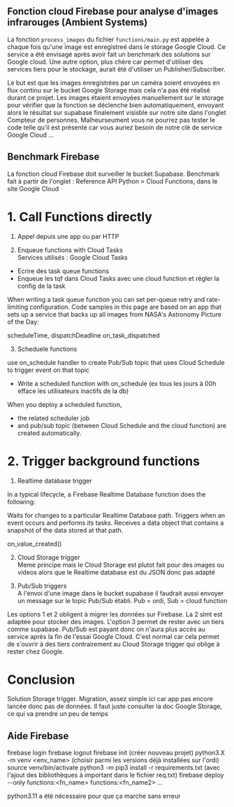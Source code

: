 ## Fonction cloud Firebase pour analyse d'images infrarouges (Ambient Systems)

La fonction `process_images` du fichier `functions/main.py` est appelée à chaque fois qu'une image est enregistreé dans le storage Google Cloud. Ce service a été envisagé après avoir fait un benchmark des solutions sur Google cloud. Une autre option, plus chère car permet d'utiliser des services tiers pour le stockage, aurait été d'utiliser un Publisher/Subscriber.

Le but est que les images enregistrées par un caméra soient envoyées en flux continu sur le bucket Google Storage mais cela n'a pas été réalisé durant ce projet. Les images étaient envoyées manuellement sur le storage pour vérifier que la fonction se déclenche bien automatiquement, envoyant alors le résultat sur supabase finalement visisble sur notre site dans l'onglet Compteur de personnes.
Malheurseument vous ne pourrez pas tester le code telle qu'il est présenté car vous auriez besoin de notre clé de service Google Cloud ...

## Benchmark Firebase

La fonction cloud Firebase doit surveiller le bucket Supabase.
Benchmark fait à partir de l'onglet : Reference API Python > Cloud Functions, dans le site Google Cloud

# 1. Call Functions directly

1. Appel depuis une app ou par HTTP

2. Enqueue functions with Cloud Tasks  
   Services utilisés : Google Cloud Tasks

- Ecrire des task queue functions
- Enqueue les tqf dans Cloud Tasks avec une cloud function et régler la config de la task

When writing a task queue function you can set per-queue retry and rate- limiting configuration. Code samples in this page are based on an app that sets up a service that backs up all images from NASA's Astronomy Picture of the Day:

scheduleTime, dispatchDeadline
on_task_dispatched

3. Scheduele functions

use on_schedule handler to create Pub/Sub topic that uses Cloud Schedule to trigger event on that topic

- Write a scheduled function with on_schedule (ex tous les jours à 00h efface les utilisateurs inactifs de la db)

When you deploy a scheduled function,

- the related scheduler job
- and pub/sub topic (between Cloud Schedule and the cloud function)
  are created automatically.

# 2. Trigger background functions

1. Realtime database trigger

In a typical lifecycle, a Firebase Realtime Database function does the following:

Waits for changes to a particular Realtime Database path.
Triggers when an event occurs and performs its tasks.
Receives a data object that contains a snapshot of the data stored at that path.

on_value_created()

2. Cloud Storage trigger  
   Meme principe mais le Cloud Storage est plutot fait pour des images ou videos alors que le Realtime database est du JSON donc pas adapté

3. Pub/Sub triggers  
   A l'envoi d'une image dans le bucket supabase il faudrait aussi envoyer un message sur le topic Pub/Sub établi. Pub = ordi, Sub = cloud function

Les options 1 et 2 obligent à migrer les données sur Firebase. La 2 slmt est adaptée pour stocker des images.
L'option 3 permet de rester avec un tiers comme supabase.
Pub/Sub est payant donc on n'aura plus accès au service après la fin de l'essai Google Cloud. C'est normal car cela permet de s'ouvrir à des tiers contrairement au Cloud Storage trigger qui oblige à rester chez Google.

# Conclusion

Solution Storage trigger.
Migration, assez simple ici car app pas encore lancée donc pas de données. Il faut juste consulter la doc Google Storage, ce qui va prendre un peu de temps

## Aide Firebase

firebase login
firebase logout
firebase init (créer nouveau projet)
python3.X -m venv <env_name> (choisir parmi les versions déjà installées sur l'ordi)
source venv/bin/activate
python3 -m pip3 install -r requirements.txt (avec l'ajout des bibliothèques à important dans le fichier req.txt)
firebase deploy --only functions:<fn_name> functions:<fn_name2> ...

python3.11 a été nécessaire pour que ça marche sans erreur
